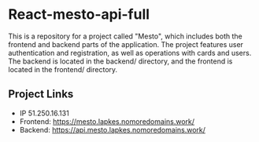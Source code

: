 # React-mesto-api-full

<p>This is a repository for a project called "Mesto", which includes both the frontend and backend parts of the application. The project features user authentication and registration, as well as operations with cards and users. The backend is located in the backend/ directory, and the frontend is located in the frontend/ directory.</p>

## Project Links
- IP 51.250.16.131
- Frontend: https://mesto.lapkes.nomoredomains.work/
- Backend: https://api.mesto.lapkes.nomoredomains.work/